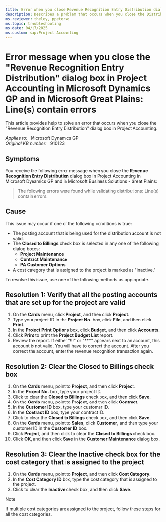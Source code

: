 ```yaml
---
title: Error when you close Revenue Recognition Entry Distribution dialog box
description: Describes a problem that occurs when you close the Distribution dialog box after creating a Revenue Recognition transaction. Provides solutions to this problem.
ms.reviewer: theley, ppeterso
ms.topic: troubleshooting
ms.date: 04/17/2025
ms.custom: sap:Project Accounting
---
```

# Error message when you close the "Revenue Recognition Entry Distribution" dialog box in Project Accounting in Microsoft Dynamics GP and in Microsoft Great Plains: Line(s) contain errors

This article provides help to solve an error that occurs when you close the "Revenue Recognition Entry Distribution" dialog box in Project Accounting.

_Applies to:_ &nbsp; Microsoft Dynamics GP  
_Original KB number:_ &nbsp; 910123

## Symptoms

You receive the following error message when you close the **Revenue Recognition Entry Distribution** dialog box in Project Accounting in Microsoft Dynamics GP and in Microsoft Business Solutions - Great Plains:

> The following errors were found while validating distributions: Line(s) contain errors.

## Cause

This issue may occur if one of the following conditions is true:

- The posting account that is being used for the distribution account is not valid.
- The **Closed to Billings** check box is selected in any one of the following dialog boxes:
  - **Project Maintenance**  
  - **Contract Maintenance**  
  - **PA Customer Options**
- A cost category that is assigned to the project is marked as "inactive."

To resolve this issue, use one of the following methods as appropriate.

## Resolution 1: Verify that all the posting accounts that are set up for the project are valid

1. On the **Cards** menu, click **Project**, and then click **Project**.
2. Type your project ID in the **Project No.** box, click **File**, and then click **Print**.
3. In the **Project Print Options** box, click **Budget**, and then click **Accounts**.
4. Click **Print** to print the **Project Budget List** report.
5. Review the report. If either "!!!" or "***" appears next to an account, this account is not valid. You will have to correct the account. After you correct the account, enter the revenue recognition transaction again.

## Resolution 2: Clear the Closed to Billings check box

1. On the **Cards** menu, point to **Project**, and then click **Project**.
2. In the **Project No.** box, type your project ID.
3. Click to clear the **Closed to Billings** check box, and then click **Save**.
4. On the **Cards** menu, point to **Project**, and then click **Contract**.
5. In the **Customer ID** box, type your customer ID.
6. In the **Contract ID** box, type your contract ID.
7. Click to clear the **Closed to Billings** check box, and then click **Save**.
8. On the **Cards** menu, point to **Sales**, click **Customer**, and then type your customer ID in the **Customer ID** box.
9. Click **Project**, and then click to clear the **Closed to Billings** check box.
10. Click **OK**, and then click **Save** in the **Customer Maintenance** dialog box.

## Resolution 3: Clear the Inactive check box for the cost category that is assigned to the project

1. On the **Cards** menu, point to **Project**, and then click **Cost Category**.
2. In the **Cost Category ID** box, type the cost category that is assigned to the project.
3. Click to clear the **Inactive** check box, and then click **Save**.

> [!NOTE]
> If multiple cost categories are assigned to the project, follow these steps for all the cost categories.
